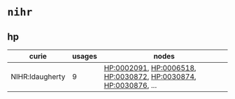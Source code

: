 # `nihr`

## hp

| curie           |   usages | nodes                                                                                                                                                                                                                                                                                            |
|-----------------|----------|--------------------------------------------------------------------------------------------------------------------------------------------------------------------------------------------------------------------------------------------------------------------------------------------------|
| NIHR:ldaugherty |        9 | [HP:0002091](http://purl.obolibrary.org/obo/HP_0002091), [HP:0006518](http://purl.obolibrary.org/obo/HP_0006518), [HP:0030872](http://purl.obolibrary.org/obo/HP_0030872), [HP:0030874](http://purl.obolibrary.org/obo/HP_0030874), [HP:0030876](http://purl.obolibrary.org/obo/HP_0030876), ... |

